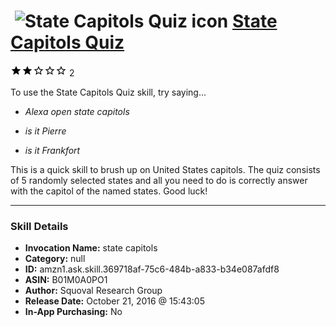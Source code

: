 # &nbsp;<img src="skill_icon" alt="State Capitols Quiz icon" width="36"> [State Capitols Quiz](http://alexa.amazon.com/#skills/amzn1.ask.skill.369718af-75c6-484b-a833-b34e087afdf8)
![2 stars](../../images/ic_star_black_18dp_1x.png)![2 stars](../../images/ic_star_black_18dp_1x.png)![2 stars](../../images/ic_star_border_black_18dp_1x.png)![2 stars](../../images/ic_star_border_black_18dp_1x.png)![2 stars](../../images/ic_star_border_black_18dp_1x.png) 2

To use the State Capitols Quiz skill, try saying...

* *Alexa open state capitols*

* *is it Pierre*

* *is it Frankfort*

This is a quick skill to brush up on United States capitols. The quiz consists of 5 randomly selected states and all you need to do is correctly answer with the capitol of the named states. Good luck!

***

### Skill Details

* **Invocation Name:** state capitols
* **Category:** null
* **ID:** amzn1.ask.skill.369718af-75c6-484b-a833-b34e087afdf8
* **ASIN:** B01M0A0PO1
* **Author:** Squoval Research Group
* **Release Date:** October 21, 2016 @ 15:43:05
* **In-App Purchasing:** No
